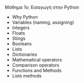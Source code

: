 Μάθημα 1ο: 
Εισαγωγή στην Python
- Why Python
- Variables (naming, assigning)
- Integers
- Floats
- Stings
- Booleans
- Lists
- Dictionaries
- Mathematical operators
- Comparison operators
- Functions and Methods
- Lists methods
